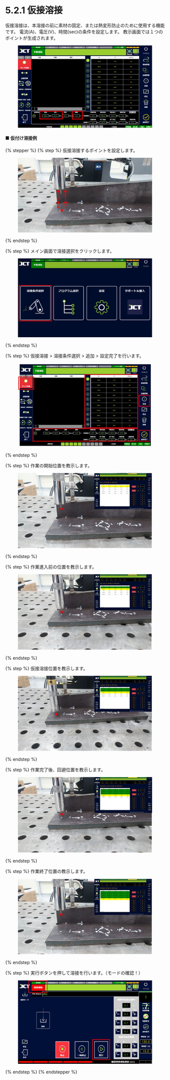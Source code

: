 # 5.2.1 仮接溶接

仮接溶接は、本溶接の前に素材の固定、または熱変形防止のために使用する機能です。 電流(A)、電圧(V)、時間(sec)の条件を設定します。 教示画面では１つのポイントが生成されます。

<figure><img src="img/section5.2.1_1.jpg" alt=""><figcaption></figcaption></figure>

#### ■ 仮付け溶接例

{% stepper %}
{% step %}
仮接溶接するポイントを設定します。

<figure><img src="img/section5.2.1_2.jpg" alt=""><figcaption></figcaption></figure>
{% endstep %}

{% step %}
メイン画面で溶接選択をクリックします。

<figure><img src="img/section5.2.1_3.jpg" alt=""><figcaption></figcaption></figure>
{% endstep %}

{% step %}
仮接溶接 > 溶接条件選択 > 追加 > 設定完了を行います。

<figure><img src="img/section5.2.1_4.jpg" alt=""><figcaption></figcaption></figure>
{% endstep %}

{% step %}
作業の開始位置を教示します。

<figure><img src="img/section5.2.1_5.jpg" alt=""><figcaption></figcaption></figure>
{% endstep %}

{% step %}
作業進入前の位置を教示します。

<figure><img src="img/section5.2.1_6.jpg" alt=""><figcaption></figcaption></figure>
{% endstep %}

{% step %}
仮接溶接位置を教示します。

<figure><img src="img/section5.2.1_7.jpg" alt=""><figcaption></figcaption></figure>
{% endstep %}

{% step %}
作業完了後、回避位置を教示します。

<figure><img src="img/section5.2.1_8.jpg" alt=""><figcaption></figcaption></figure>
{% endstep %}

{% step %}
作業終了位置の教示します。

<figure><img src="img/section5.2.1_9.jpg" alt=""><figcaption></figcaption></figure>
{% endstep %}

{% step %}
実行ボタンを押して溶接を行います。（モードの確認！）

<figure><img src="img/section5.2.1_10 (5).jpg" alt=""><figcaption></figcaption></figure>
{% endstep %}
{% endstepper %}
